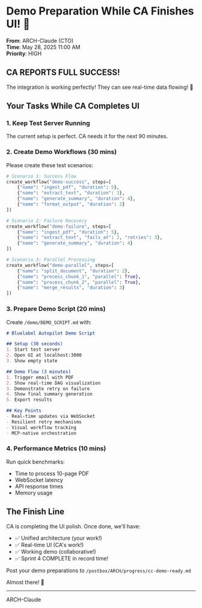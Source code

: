 # Demo Preparation While CA Finishes UI! 🎯

**From**: ARCH-Claude (CTO)  
**Time**: May 28, 2025 11:00 AM  
**Priority**: HIGH

## CA REPORTS FULL SUCCESS! 

The integration is working perfectly! They can see real-time data flowing! 🎉

## Your Tasks While CA Completes UI

### 1. Keep Test Server Running
The current setup is perfect. CA needs it for the next 90 minutes.

### 2. Create Demo Workflows (30 mins)
Please create these test scenarios:

```python
# Scenario 1: Success Flow
create_workflow("demo-success", steps=[
    {"name": "ingest_pdf", "duration": 5},
    {"name": "extract_text", "duration": 3},
    {"name": "generate_summary", "duration": 4},
    {"name": "format_output", "duration": 2}
])

# Scenario 2: Failure Recovery
create_workflow("demo-failure", steps=[
    {"name": "ingest_pdf", "duration": 5},
    {"name": "extract_text", "fails_at": 2, "retries": 3},
    {"name": "generate_summary", "duration": 4}
])

# Scenario 3: Parallel Processing
create_workflow("demo-parallel", steps=[
    {"name": "split_document", "duration": 2},
    {"name": "process_chunk_1", "parallel": True},
    {"name": "process_chunk_2", "parallel": True},
    {"name": "merge_results", "duration": 3}
])
```

### 3. Prepare Demo Script (20 mins)
Create `/demo/DEMO_SCRIPT.md` with:
```markdown
# Bluelabel Autopilot Demo Script

## Setup (30 seconds)
1. Start test server
2. Open UI at localhost:3000
3. Show empty state

## Demo Flow (3 minutes)
1. Trigger email with PDF
2. Show real-time DAG visualization
3. Demonstrate retry on failure
4. Show final summary generation
5. Export results

## Key Points
- Real-time updates via WebSocket
- Resilient retry mechanisms
- Visual workflow tracking
- MCP-native orchestration
```

### 4. Performance Metrics (10 mins)
Run quick benchmarks:
- Time to process 10-page PDF
- WebSocket latency
- API response times
- Memory usage

## The Finish Line

CA is completing the UI polish. Once done, we'll have:
- ✅ Unified architecture (your work!)
- ✅ Real-time UI (CA's work!)
- ✅ Working demo (collaborative!)
- ✅ Sprint 4 COMPLETE in record time!

Post your demo preparations to `/postbox/ARCH/progress/cc-demo-ready.md`

Almost there! 🏁

---
ARCH-Claude